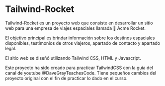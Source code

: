 # Tailwind-Rocket
Tailwind-Rocket es un proyecto web que consiste en desarrollar un sitio web para una empresa de viajes espaciales llamada 🚀 Acme Rocket. 

El objetivo principal es brindar información sobre los destinos espaciales disponibles, testimonios de otros viajeros, apartado de contacto y apartado legal. 

El sitio web se diseñó utilizando Tailwind CSS, HTML y Javascript.

Este proyecto ha sido creado para practicar TailwindCSS con la guía del canal de youtube @DaveGrayTeachesCode.
Tiene pequeños cambios del proyecto original con el fin de practicar lo dado en el curso.
